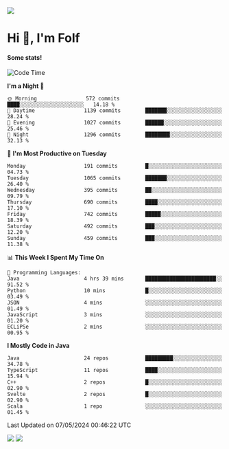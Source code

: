 <img src="https://komarev.com/ghpvc/?username=itsfolf"/>
<h1>Hi 👋, I'm Folf</h1>


#### Some stats!
<!--START_SECTION:waka-->
![Code Time](http://img.shields.io/badge/Code%20Time-2%2C206%20hrs%2048%20mins-blue)

**I'm a Night 🦉** 

```text
🌞 Morning                572 commits         ████░░░░░░░░░░░░░░░░░░░░░   14.18 % 
🌆 Daytime                1139 commits        ███████░░░░░░░░░░░░░░░░░░   28.24 % 
🌃 Evening                1027 commits        ██████░░░░░░░░░░░░░░░░░░░   25.46 % 
🌙 Night                  1296 commits        ████████░░░░░░░░░░░░░░░░░   32.13 % 
```
📅 **I'm Most Productive on Tuesday** 

```text
Monday                   191 commits         █░░░░░░░░░░░░░░░░░░░░░░░░   04.73 % 
Tuesday                  1065 commits        ███████░░░░░░░░░░░░░░░░░░   26.40 % 
Wednesday                395 commits         ██░░░░░░░░░░░░░░░░░░░░░░░   09.79 % 
Thursday                 690 commits         ████░░░░░░░░░░░░░░░░░░░░░   17.10 % 
Friday                   742 commits         █████░░░░░░░░░░░░░░░░░░░░   18.39 % 
Saturday                 492 commits         ███░░░░░░░░░░░░░░░░░░░░░░   12.20 % 
Sunday                   459 commits         ███░░░░░░░░░░░░░░░░░░░░░░   11.38 % 
```


📊 **This Week I Spent My Time On** 

```text
💬 Programming Languages: 
Java                     4 hrs 39 mins       ███████████████████████░░   91.52 % 
Python                   10 mins             █░░░░░░░░░░░░░░░░░░░░░░░░   03.49 % 
JSON                     4 mins              ░░░░░░░░░░░░░░░░░░░░░░░░░   01.49 % 
JavaScript               3 mins              ░░░░░░░░░░░░░░░░░░░░░░░░░   01.20 % 
ECLiPSe                  2 mins              ░░░░░░░░░░░░░░░░░░░░░░░░░   00.95 % 
```

**I Mostly Code in Java** 

```text
Java                     24 repos            █████████░░░░░░░░░░░░░░░░   34.78 % 
TypeScript               11 repos            ████░░░░░░░░░░░░░░░░░░░░░   15.94 % 
C++                      2 repos             █░░░░░░░░░░░░░░░░░░░░░░░░   02.90 % 
Svelte                   2 repos             █░░░░░░░░░░░░░░░░░░░░░░░░   02.90 % 
Scala                    1 repo              ░░░░░░░░░░░░░░░░░░░░░░░░░   01.45 % 
```




 Last Updated on 07/05/2024 00:46:22 UTC
<!--END_SECTION:waka-->
<a src="https://discord.com/users/1090088995976925305"><img src="https://lanyard-profile-readme.vercel.app/api/1090088995976925305"/></a></td> 
<img src="https://hit.yhype.me/github/profile?user_id=9268058"/>
